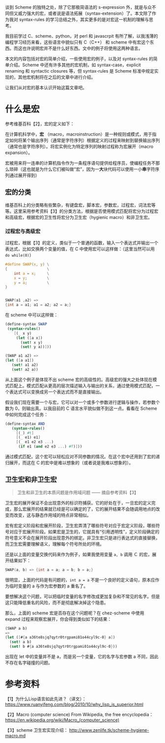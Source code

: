谈到 Scheme 的独特之处，除了它那极简语法的 s-expression 外，就是与众不同但又威力强大的宏，或者说是语法拓展（syntax-extension）了。本文除了作为我对 syntax-rules 的学习总结之外，其实更多的是对宏这一机制的理解与思考。

我目前学过 C、scheme、python，对 perl 和 javascrpit 有所了解，以我浅薄的编程学习经历来看，这些语言中貌似只有 C（C++） 和 scheme 中有宏这个东西。而这也许说明宏并不是什么好东西。文中的例子将使用这两种语言。

本文的内容包括对宏的简单介绍，一些使用宏的例子，以及对 syntax-rules 的简单介绍。Scheme 中还有许多其他的宏机制，如 syntax-case，explicit renaming 和 syntactic closures 等，但 syntax-rules 是 Scheme 标准中规定实现的，其他宏机制将在之后的文章中进行介绍。

让我们从对宏的基本认识开始这篇文章吧。

# 什么是宏

参考维基百科【2】，宏的定义如下：

在计算机科学中，**宏** （macro，macroinstruction）是一种规则或模式，用于指定如何将某个输出序列（通常是字符序列）根据定义的过程来映射到替换输出序列（通常也是字符序列）。将宏实例化为特定序列的映射过程称为宏展开（macro expansion）。

宏被用来将一连串的计算机指令作为一条程序语句提供给程序员，使编程任务不那么琐碎（这也就是为什么它们被叫做“宏”，因为一**大**块代码可以使用一小**串**字符序列通过展开得到）

## 宏的分类

维基百科上的分类略有些繁杂，有键盘宏，脚本宏，参数宏，过程宏，词法宏等等。这里采用参考资料【3】的分类方法，根据是否使用模式匹配将宏分为过程宏和高级宏，根据宏的卫生性将宏分为卫生宏（hygienic macro）和非卫生宏。

### 过程宏与高级宏

过程宏，根据【3】的定义，类似于一个普通的函数，输入一个表达式并输出一个表达式，比如交换两个变量的值，在 C 中使用宏可以这样做：（这里当然可以用 `do while(0)`）

```c
#define SWAP(x, y) \
{                  \
    int a = x;     \
    x = y;         \
    y = a;         \
}


SWAP(a1 ,a2) =>
{int a = a1; a1 = a2; a2 = a;}
```

在 scheme 中可以这样做：

```scheme
(define-syntax SWAP
 (syntax-rules()
    [(_ x y)
     (let ([a x])
       (set! x y)
       (set! y a))]))

(SWAP a1 a2) =>
(let ([a a1])
   (set! a1 a2)
   (set! a2 a))
```

从上面这个例子是体现不出 scheme 宏的高级性的。高级宏的强大之处体现在模式匹配上。模式匹配从更高的层次描述输入与输出的关系，通过使用模式匹配，一个表达式可以变换成另一个表达式而不是直接输出。

假设我们现在需要一个与宏，它可以对一个或多个参数进行逻辑与操作，若参数个数为 0，则输出真。以我目前的 C 语言水平貌似做不到这一点。看看在 Scheme 中如何完成这个任务：

```scheme
(define-syntax AND
   (syntax-rules()
     [(_) #t]
     [(_ e1) e1]
     [(_ e1 e2 e3 ...)
      (if e1 (and e2 e3 ...) #f)]))
```

通过模式匹配，这个宏可以轻松应对不同参数的情况。在这个宏中还用到了宏的递归展开，而这在 C 的宏中是难以想象的（或者说是我难以想象的）。

## 卫生宏和非卫生宏

> 卫生和非卫生的本质问题是作用域问题 —— 摘自参考资料【3】

卫生宏的展开保证不会出现意外的标识符捕获。它的好处在于，一旦宏的定义完成，那么宏展开的结果就已经是可以确定的了，它的展开结果不会随调用地点的改变而改变，这与静态作用域的特点非常相似。

宏有宏定义阶段和宏展开阶段，卫生宏弄清了哪些符号对应于宏定义阶段，哪些符号对应于宏展开阶段。如果宏是卫生的，它就具有“引用透明性”，定义阶段确定的符号意义不会在展开阶段出现意外的绑定。非卫生宏只是进行表达式的直接替换，而卫生宏需要理解语义，理解每个符号所处的环境。

还是以上面的变量交换代码来作为例子，如果我使用变量 `a, b` 调用 Ｃ 的宏，展开结果如下：

```c
SWAP(a, b) => {int a = a; a = b; b = a;}
```

很明显，上面的代码是有问题的，`int a = a` 不是一个良好的定义语句，原本应作为临时变量的 a 与作为宏参数的 a 重名了。

要想解决这个问题，可以把临时变量的名字修改成更加复杂和不常见的名字。但是这只能降低重名的风险，而不是彻底解决掉这个隐患。

那么，上面的 scheme 宏是否存在这个问题呢？在 chez-scheme 中使用 expand 过程来观察宏展开，你会得到类似如下的结果：

```scheme
(SWAP a b)
=>
(let ([#{a a36te8sjq7qytr0trgpami01o44cyl9c-0} a])
  (set! a b)
  (set! b #{a a36te8sjq7qytr0trgpami01o44cyl9c-0}))
```

出现在 let 中的变量并不是 a，而是另一个变量，它的名字与宏参数 a 不同，因此不存在名字碰撞的问题。

# 参考资料

【1】为什么Lisp语言如此先进？（译文）： https://www.ruanyifeng.com/blog/2010/10/why_lisp_is_superior.html

【2】Macro (computer science) From Wikipedia, the free encyclopedia： https://en.wikipedia.org/wiki/Macro_(computer_science)

【3】scheme 卫生宏实现介绍： http://www.zenlife.tk/scheme-hygiene-macro.md
